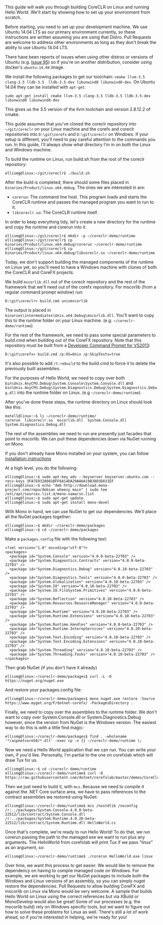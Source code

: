 This guide will walk you through building CoreCLR on Linux and running Hello World.  We'll start by showing how to set up your environment from scratch.

Before starting, you need to set up your development machine.  We use Ubuntu 14.04 LTS as our primary environment currently, so these instructions are written assuming you are using that Distro.  Pull Requests are welcome to address other environments as long as they don't break the ability to use Ubuntu 14.04 LTS.

There have been reports of issues when using other distros or versions of Ubuntu (e.g. [Issue 95](https://github.com/dotnet/coreclr/issues/95)) so if you're on another distribution, consider using docker's ```ubuntu:14.04``` image.

We install the following packages to get our toolchain: ```cmake llvm-3.5 clang-3.5 lldb-3.5  lldb-3.5-dev libunwind8 libunwind8-dev```.  On Ubuntu 14.04 they can be installed with ```apt-get```:

```sudo apt-get install cmake llvm-3.5 clang-3.5 lldb-3.5 lldb-3.5-dev libunwind8 libunwind8-dev```  

This gives us the 3.5 version of the llvm toolchain and version 2.8.12.2 of cmake.

This guide assumes that you've cloned the coreclr repository into ```~/git/coreclr``` on your Linux machine and the corefx and coreclr repositories into ```D:\git\corefx``` and ```D:\git\coreclr``` on Windows. If your setup is different, you'll need to pay careful attention to the commands you run. In this guide, I'll always show what directory I'm in on both the Linux and Windows machine.

To build the runtime on Linux, run build.sh from the root of the coreclr repository:

```
ellismg@linux:~/git/coreclr$ ./build.sh
```

After the build is completed, there should some files placed in ```binaries/Product/linux.x64.debug```.  The ones we are interested in are:

* ```corerun```: The command line host.  This program loads and starts the CoreCLR runtime and passes the managed program you want to run to it.
* ```libcoreclr.so```: The CoreCLR runtime itself.

In order to keep everything tidy, let's create a new directory for the runtime and copy the runtime and corerun into it.

```
ellismg@linux:~/git/coreclr$ mkdir -p ~/coreclr-demo/runtime
ellismg@linux:~/git/coreclr$ cp binaries/Product/linux.x64.debug/corerun ~/coreclr-demo/runtime
ellismg@linux:~/git/coreclr$ cp binaries/Product/linux.x64.debug/libcoreclr.so ~/coreclr-demo/runtime
```

Today, we don't support building the managed components of the runtime on Linux yet, so you'll need to have a Windows machine with clones of both the CoreCLR and CoreFX projects.

We build ```mscorlib.dll``` out of the coreclr repository and the rest of the framework that we'll need out of the corefx repository.  For mscorlib (from a regular command prompt window) run:

```
D:\git\coreclr> build.cmd unixmscorlib
```

The output is placed in ```binaries\intermediates\Unix.x64.Debug\mscorlib.dll```.  You'll want to copy this to the runtime folder on your Linux machine. (e.g. ```~/coreclr-demo/runtime```)

For the rest of the framework, we need to pass some special parameters to build.cmd when building out of the CoreFX repository.  Note that this repository must be built from a [Developer Command Prompt for VS2013](https://msdn.microsoft.com/en-us/library/ms229859%28v=vs.110%29.aspx):

```
D:\git\corefx> build.cmd /p:OS=Unix /p:SkipTests=true
```

It's also possible to add ```/t:rebuild``` to the build.cmd to force it to delete the previously built assemblies.

For the purposes of Hello World, we need to copy over both ```bin\Unix.AnyCPU.Debug\System.Console\System.Console.dll``` and ```bin\Unix.AnyCPU.Debug\System.Diagnostics.Debug\System.Diagnostics.Debug.dll```  into the runtime folder on Linux. (e.g ```~/coreclr-demo/runtime```).

After you've done these steps, the runtime directory on Linux should look like this:

```
matell@linux:~$ ls ~/coreclr-demo/runtime/
corerun  libcoreclr.so  mscorlib.dll  System.Console.dll  System.Diagnostics.Debug.dll
```

The rest of the assemblies we need to run are presently just facades that point to mscorlib.  We can pull these dependencies down via NuGet running on Mono.

If you don't already have Mono installed on your system, you can follow [installation instructions](http://www.mono-project.com/docs/getting-started/install/linux/)

At a high level, you do the following:

```
ellismg@linux:~$ sudo apt-key adv --keyserver keyserver.ubuntu.com --recv-keys 3FA7E0328081BFF6A14DA29AA6A19B38D3D831EF
ellismg@linux:~$ echo "deb http://download.mono-project.com/repo/debian wheezy main" | sudo tee /etc/apt/sources.list.d/mono-xamarin.list
ellismg@linux:~$ sudo apt-get update
ellismg@linux:~$ sudo apt-get install mono-devel
```

With Mono in hand, we can use NuGet to get our dependencies.  We'll place all the NuGet packages together:

```
ellismg@linux:~$ mkdir ~/coreclr-demo/packages
ellismg@linux:~$ cd ~/coreclr-demo/packages
```

Make a ```packages.config``` file with the following text:

```
<?xml version="1.0" encoding="utf-8"?>
<packages>
  <package id="System.Console" version="4.0.0-beta-22703" />
  <package id="System.Diagnostics.Contracts" version="4.0.0-beta-22703" />
  <package id="System.Diagnostics.Debug" version="4.0.10-beta-22703" />
  <package id="System.Diagnostics.Tools" version="4.0.0-beta-22703" />
  <package id="System.Globalization" version="4.0.10-beta-22703" />
  <package id="System.IO" version="4.0.10-beta-22703" />
  <package id="System.IO.FileSystem.Primitives" version="4.0.0-beta-22703" />
  <package id="System.Reflection" version="4.0.10-beta-22703" />
  <package id="System.Resources.ResourceManager" version="4.0.0-beta-22703" />
  <package id="System.Runtime" version="4.0.20-beta-22703" />
  <package id="System.Runtime.Extensions" version="4.0.10-beta-22703" />
  <package id="System.Runtime.Handles" version="4.0.0-beta-22703" />
  <package id="System.Runtime.InteropServices" version="4.0.20-beta-22703" />
  <package id="System.Text.Encoding" version="4.0.10-beta-22703" />
  <package id="System.Text.Encoding.Extensions" version="4.0.10-beta-22703" />
  <package id="System.Threading" version="4.0.10-beta-22703" />
  <package id="System.Threading.Tasks" version="4.0.10-beta-22703" />
</packages>

```

Then grab NuGet (if you don't have it already)

```
ellismg@linux:~/coreclr-demo/packages$ curl -L -O https://nuget.org/nuget.exe
```

And restore your packages.config file:

```
ellismg@linux:~/coreclr-demo/packages$ mono nuget.exe restore -Source https://www.myget.org/F/dotnet-corefx/ -PackagesDirectory .
```

Finally, we need to copy over the assemblies to the runtime folder.  We don't want to copy over System.Console.dll or System.Diagnostics.Debug however, since the version from NuGet is the Windows version.  The easiest way to do this is with a little find magic:

```
ellismg@linux:~/coreclr-demo/packages$ find . -wholename '*/aspnetcore50/*.dll' -exec cp -n {} ~/coreclr-demo/runtime \;
```

Now we need a Hello World application that we can run.  You can write your own, if you'd like.  Personally, I'm partial to the one on corefxlab which will draw Tux for us.

```
ellismg@linux:~$ cd ~/coreclr-demo/runtime
ellismg@linux:~/coreclr-demo/runtime$ curl -O https://raw.githubusercontent.com/dotnet/corefxlab/master/demos/CoreClrConsoleApplications/HelloWorld/HelloWorld.cs
```

Then we just need to build it, with ```mcs```.  Because we need to compile it against the .NET Core surface area, we have to pass references to the contract assemblies we restored using NuGet:

```
ellismg@linux:~/coreclr-demo/runtime$ mcs /nostdlib /noconfig /r:../packages/System.Console.4.0.0-beta-22512/lib/contract/System.Console.dll /r:../packages/System.Runtime.4.0.20-beta-22512/lib/contract/System.Runtime.dll HelloWorld.cs
```

Once that's complete, we're ready to run Hello World!  To do that, we run corerun passing the path to the managed exe we want to run plus any arguments.  The HelloWorld from corefxlab will print Tux if we pass "linux" as an argument, so:

```
ellismg@linux:~/coreclr-demo/runtime$ ./corerun HelloWorld.exe linux
```

Over time, we want this process to get easier. We would like to remove the dependency on having to compile managed code on Windows. For example, we are working to get our NuGet packages to include both the Windows and Linux versions of an assembly, so you can simply nuget restore the dependencies. Pull Requests to allow building CoreFX and mscorlib on Linux via Mono would be very welcome. A sample that builds Hello World on Linux using the correct references but via XBuild or MonoDevelop would also be great! Some of our processes (e.g. the mscorlib build) rely on Windows specific tools, but we want to figure out how to solve these problems for Linux as well. There's still a lot of work ahead, so if you're interested in helping, we're ready for you!
